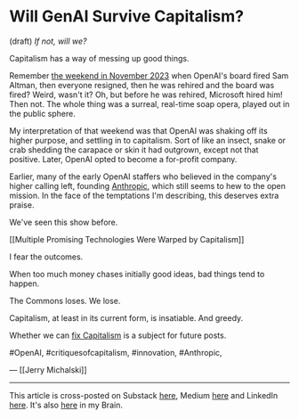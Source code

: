 # Will GenAI Survive Capitalism?
 (draft)
*If not, will we?*

Capitalism has a way of messing up good things. 

Remember [the weekend in November 2023](https://bra.in/2joE85) when OpenAI's board fired Sam Altman, then everyone resigned, then he was rehired and the board was fired? Weird, wasn't it? Oh, but before he was rehired, Microsoft hired him! Then not. The whole thing was a surreal, real-time soap opera, played out in the public sphere. 

My interpretation of that weekend was that OpenAI was shaking off its higher purpose, and settling in to capitalism. Sort of like an insect, snake or crab shedding the carapace or skin it had outgrown, except not that positive. Later, OpenAI opted to become a for-profit company. 

Earlier, many of the early OpenAI staffers who believed in the company's higher calling left, founding [Anthropic](https://bra.in/6pxBPK), which still seems to hew to the open mission. In the face of the temptations I'm describing, this deserves extra praise. 

We've seen this show before. 

[[Multiple Promising Technologies Were Warped by Capitalism]]

I fear the outcomes. 

When too much money chases initially good ideas, bad things tend to happen. 

The Commons loses. We lose. 

Capitalism, at least in its current form, is insatiable. And greedy. 

Whether we can [fix Capitalism](https://bra.in/2pJEWB) is a subject for future posts. 

#OpenAI, #critiquesofcapitalism, #innovation, #Anthropic, 

— [[Jerry Michalski]] 

--- 
This article is cross-posted on Substack [here](), Medium [here]() and LinkedIn [here](). It's also [here]() in my Brain.  